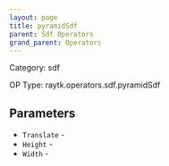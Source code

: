 ```yaml
---
layout: page
title: pyramidSdf
parent: Sdf Operators
grand_parent: Operators
---
```


Category: sdf

OP Type: raytk.operators.sdf.pyramidSdf

## Parameters

* `Translate` - 
* `Height` - 
* `Width` -
